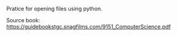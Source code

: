 Pratice for opening files using python.

Source book: https://guidebookstgc.snagfilms.com/9151_ComputerScience.pdf
